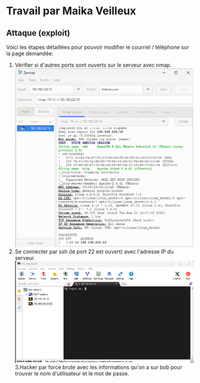 # Travail par Maika Veilleux
## Attaque (exploit)
Voici les étapes détaillées pour pouvoir modifier le courriel / téléphone sur la page demandée:
1. Vérifier si d'autres ports sont ouverts sur le serveur avec nmap.
![nmap](nmap.png)
2. Se connecter par ssh (le port 22 est ouvert) avec l'adresse IP du serveur.
![ssh](ssh.png)
3.Hacker par force brute avec les informations qu'on a sur bob pour trouver le nom d'utilisateur et le mot de passe.
